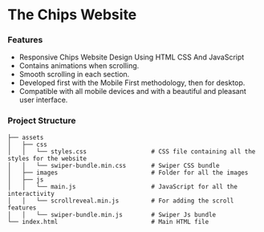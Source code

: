 # The Chips Website

### Features

- Responsive Chips Website Design Using HTML CSS And JavaScript
- Contains animations when scrolling.
- Smooth scrolling in each section.
- Developed first with the Mobile First methodology, then for desktop.
- Compatible with all mobile devices and with a beautiful and pleasant user interface.

### Project Structure
```
├── assets
│   ├── css
│   │   └── styles.css                  # CSS file containing all the styles for the website
│   │   └── swiper-bundle.min.css       # Swiper CSS bundle
│   ├── images                          # Folder for all the images 
│   ├── js
│   │   └── main.js                     # JavaScript for all the interactivity
│   │   └── scrollreveal.min.js         # For adding the scroll features
│   │   └── swiper-bundle.min.js        # Swiper Js bundle
└── index.html                          # Main HTML file
```
